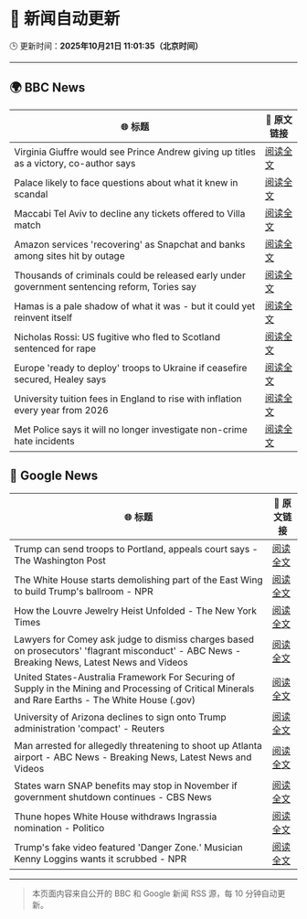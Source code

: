 # 🧠 新闻自动更新

🕒 更新时间：**2025年10月21日 11:01:35（北京时间）**

---

## 🌍 BBC News

| 🌐 标题 | 🔗 原文链接 |
|--------|-------------|
| Virginia Giuffre would see Prince Andrew giving up titles as a victory, co-author says | [阅读全文](https://www.bbc.com/news/articles/c201k3wd65yo?at_medium=RSS&at_campaign=rss) |
| Palace likely to face questions about what it knew in scandal | [阅读全文](https://www.bbc.com/news/articles/c0l7zx499deo?at_medium=RSS&at_campaign=rss) |
| Maccabi Tel Aviv to decline any tickets offered to Villa match | [阅读全文](https://www.bbc.com/sport/football/articles/c3w98224xx8o?at_medium=RSS&at_campaign=rss) |
| Amazon services 'recovering' as Snapchat and banks among sites hit by outage | [阅读全文](https://www.bbc.com/news/articles/c20pgp3nx07o?at_medium=RSS&at_campaign=rss) |
| Thousands of criminals could be released early under government sentencing reform, Tories say | [阅读全文](https://www.bbc.com/news/articles/ce8g5k6kyllo?at_medium=RSS&at_campaign=rss) |
| Hamas is a pale shadow of what it was - but it could yet reinvent itself | [阅读全文](https://www.bbc.com/news/articles/cn51w77vlp9o?at_medium=RSS&at_campaign=rss) |
| Nicholas Rossi: US fugitive who fled to Scotland sentenced for rape | [阅读全文](https://www.bbc.com/news/articles/c8035ng7rpmo?at_medium=RSS&at_campaign=rss) |
| Europe 'ready to deploy' troops to Ukraine if ceasefire secured, Healey says | [阅读全文](https://www.bbc.com/news/articles/cd9kqve398vo?at_medium=RSS&at_campaign=rss) |
| University tuition fees in England to rise with inflation every year from 2026 | [阅读全文](https://www.bbc.com/news/articles/cgkzj87n8rdo?at_medium=RSS&at_campaign=rss) |
| Met Police says it will no longer investigate non-crime hate incidents | [阅读全文](https://www.bbc.com/news/articles/cwyp1gk0n23o?at_medium=RSS&at_campaign=rss) |

## 📰 Google News

| 🌐 标题 | 🔗 原文链接 |
|--------|-------------|
| Trump can send troops to Portland, appeals court says - The Washington Post | [阅读全文](https://news.google.com/rss/articles/CBMimgFBVV95cUxNYU1JcEw2ZU42dElWTXFHNVRma3ZKdV9LajAtV2QtQm1wV1ktaGVXa242aVhGbEhCSVBPbzdra1lhQXNJcE5JTklTdTh3bnZPc2JIZlBFTjU3VjVmcGVwanU1NXFGaVd0WV91dGFhc0FlQ2tTc3lyNl8tNDdhWWRNUTM0ZTc4R0tLeWhzVWhzTGxUZWhTek5ZQmp3?oc=5) |
| The White House starts demolishing part of the East Wing to build Trump's ballroom - NPR | [阅读全文](https://news.google.com/rss/articles/CBMilAFBVV95cUxOMlBiM21sOW1HQWpSTDcxd29IN3k1SURKZEh5R2VvUHJwWTEtb3lWOGN0b0VXWTRMNHpsOG1NZ2FKX2FnaGVNQkZlQy1BMTAyeWJaWFdwNGQ3bkpzVWFKTlZvX2w3YlhBWmhKTFNKMkFkbloyR0M5TXQzdnBZVWI2aXVuZWZXbDF0czkzZ0hFeE5YNk4t?oc=5) |
| How the Louvre Jewelry Heist Unfolded - The New York Times | [阅读全文](https://news.google.com/rss/articles/CBMiqAFBVV95cUxPS0dfeXlUMDRCX0hjOXZ4N1hhSjVpSm43X1JEU2dQRjZ1U2JZQlQ1ZThqc19RVHJCSU9ZM3RRYW5kNUdoeXk4WnQ5SG9UWnZYYm5xZll0UnZhUUJJMVN0dndiNXFDZUluVkhvNlM5VXcwRlljdHpNbGxRV2U2bTI5allKcUlKVHZ4VTEyXzlKYVdpN1d6WU9ibk9mZWM1V3dEV2JKTmY0TFQ?oc=5) |
| Lawyers for Comey ask judge to dismiss charges based on prosecutors' 'flagrant misconduct' - ABC News - Breaking News, Latest News and Videos | [阅读全文](https://news.google.com/rss/articles/CBMinAFBVV95cUxQNzVJRUo5NjAtd3ZHTjRTeWdMeWtBR1ZicTFuN3BieU9DT2Iyb1BLT0o5bTc1bHNJRDNUQXE2NDU4Um5aUVpwS0htaVNLZEtaX0NYV0dZdHlJYkN2SEFiZkw4UzBlblpyY0wxWUtrd2pOWWVTdVFtU1RYbGdUandfbVo4R2t6dDdpRzl0M0RkRkJtWkRHTG1ROTk4N0vSAaIBQVVfeXFMTTR2NTRNdzB3VGFlc1pkaVJlZklRWm41YVZuajREZmlOdm8xWUVKSWtTRjR1TmZqUzRZcGstNmN1QWV0VmhWZVVDbXJGTVJWUEZ6VlVwRW56dTBaM2hrbHJjTFQxdndaZFpkMzN2NlFieE9FOThVT01YY1ZmSnFPY1VWUHk5M0E0bHpHV0cyYS1DZ3R4XzdwcXJycGpoM1VZNkhB?oc=5) |
| United States-Australia Framework For Securing of Supply in the Mining and Processing of Critical Minerals and Rare Earths - The White House (.gov) | [阅读全文](https://news.google.com/rss/articles/CBMiiwJBVV95cUxQSUtxOW9INHZHaEk0cTZoRk41R0hGUVZWMU5uOTd3eDRPdklVOWs1SkJYMUNkWnpiT3VWRHcyZ3Q3cUItRE45aVFvbGxRRk5vNFZRcTlBTzVoaTlWZXhtcVVNbnBTdGstTGFKc2gyT1QtMmpRNDlEVTlyX3Y1RElKUlBqc29tYXNFZTFNMlVtdXZDel9rUUdVRDRpVmRXRnhLWUpHU3FlM2xvaEpsXzV6djdPMzNrV1dKTUhRNzhWVTRseHdRcFU5clFhaTVIc0U5T25RYzR4ZnB3Mm4taU5HWXpsWXhuSnNab1hMczhxNUFnWVlYY0hHU29rS2t6YUFkYmZBbDVEV0RFZEE?oc=5) |
| University of Arizona declines to sign onto Trump administration 'compact' - Reuters | [阅读全文](https://news.google.com/rss/articles/CBMisAFBVV95cUxNV3llWUk0VzdacVJnQlZ5Q29fekY4cV92aTl0SW5GcFNjOUkzRlB3ZHZSLW5vU3N6SUw4cXVUSzZ6RDczbGNOQ2tRSWNZblozZTV6Q3Qwd3ZGR21VdHBBZzBGRktGWVpSLXJMOGZQTW52YVQ0TDhEbDd1aUE1UnZhS1F2ODVzWjZJLWs2VzhsSG9BSnRTOEtuUm9JV25CakxwTFZlS2xYdmVIVWhYTGNnMA?oc=5) |
| Man arrested for allegedly threatening to shoot up Atlanta airport - ABC News - Breaking News, Latest News and Videos | [阅读全文](https://news.google.com/rss/articles/CBMiogFBVV95cUxOMEYyRUxTZGlIY2lzSzhLLVVUNnFpWkw2Wi1IbGYxemFPYUFVZHlJNWlqOHk5clA1NFdSQjlRNXpyc2JtNWEtcXVERkc5X2dWM1NCZXExY0ZpS21nZ0VpdFBNaWlfNUJWbnl2MFQzYXZwMWpGSkE2Tmx5eDhlYXl0M3pEejREVkVOYmVyZmpJWU52bnNDMVlVR3I2Skl1OUtvTnfSAacBQVVfeXFMTklYenl5ZUtQNmd0MGI3cVZfNi1HMElhV3prQ3ZCUUZlcUhQTUN1dXFNdWNjZ2ctNjN3VndhYmg5RGZoLTBRRVlyY0hJZDBxMDhvUFh6QVBuSUVSQWJ2dkpvTVE5RXVPSnZCak5qdHV1THdwTWM0M0x3N0Z1dUhPczlNRXctZF9PVEZrV1JHR3JrOUhabGMxdzBQNGFhSWVjX2tSdTFuc0U?oc=5) |
| States warn SNAP benefits may stop in November if government shutdown continues - CBS News | [阅读全文](https://news.google.com/rss/articles/CBMiggFBVV95cUxQYzlQcWVNdm8wTkQ2bUNjdktVSENHNVZ1eTlZU0RLSUUxVTA3Rml4RmYwRy0tNUd3RTBtRDVNVXdLNVJOaFl2d09aVnhUZVdBbmhhcU11alItTWJKSFZWM1dfRG9SdXdBZ3BxanJlQndYdEhheEU4Q0tfTUtydEZ0emxn0gGHAUFVX3lxTE83SmpyZlp2cl90MHg4U2FKUDRzSFpUZm9vQVhsaGlwaDljMWFqdWpKQ2ZuZDJ6Y0p1blZZUmw0dDMtWVkybnF1YkJ2LTg5OGhJQ29DVEhoOUVTcDRkeWlTMUE4Y2pSX1J0bVVGaUpGOEZsd2lkaWxxRXJWQUpvREhXZ0FqcVV4cw?oc=5) |
| Thune hopes White House withdraws Ingrassia nomination - Politico | [阅读全文](https://news.google.com/rss/articles/CBMimgFBVV95cUxNS2l1MU1rMDJHaGxkRlFJOHdGT2U5SGZ2WENZdDUxdGVtX3ZNRlE4Qld5VVdrNnFfWXIyTDd1eTFxNExNUF9CYm0ydlR2d2ZEeXZGWlZKWVptNHNiMlhOWUFnbmZaOGxhTndPS3Jwa2s0UTdJam5JYVFJQUFuNDRGMDdlcUNBeUhVWTlQTGtfY2phZ0NhT2FBb0h3?oc=5) |
| Trump's fake video featured 'Danger Zone.' Musician Kenny Loggins wants it scrubbed - NPR | [阅读全文](https://news.google.com/rss/articles/CBMihwFBVV95cUxORVhrZVdlVVN0RDdGYzR6NFp6NlJRWjlPQU1LLThrOVhnY21qRkRhZ0V0R29jQmJ1UktLeTZ1R2g1ZHdhUHVNT2JWWjZDS0VjRnRtaXEwYWdiRmxkVU9nVHBiUG5QUl9VakRueWp5blhlY3N4U0Y4SXJIWnR6OTZ6RU5pR05uWFk?oc=5) |

---
> 本页面内容来自公开的 BBC 和 Google 新闻 RSS 源，每 10 分钟自动更新。